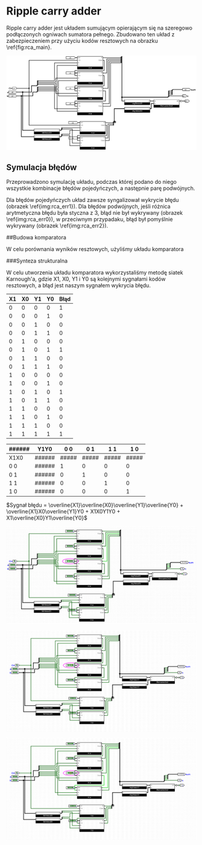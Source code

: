 # Ripple carry adder

Ripple carry adder jest układem sumującym opierającym się na szeregowo
podłączonych ogniwach sumatora pełnego.
Zbudowano ten układ z zabezpieczeniem przy użyciu kodów resztowych na obrazku \ref{fig:rca_main}.

![Schemat 4 bitowego sumatora RCA, zabezpieczconego kodami resztowymi \label{fig:rca_main}, używa \ref{img:mul_rca}](assets/rca_main.png)

## Symulacja błędów

Przeprowadzono symulację układu, podczas której podano do niego wszystkie kombinacje błędów pojedyńczych,
a następnie parę podwójnych.

Dla błędów pojedyńczych układ zawsze syngalizował wykrycie błędu (obrazek \ref{img:rca_err1}). Dla błędów podwójnych,
jeśli różnica arytmetyczna błędu była styczna z 3, błąd nie był wykrywany (obrazek \ref{img:rca_err0}), w 
przeciwnym przypadaku, błąd był pomyślnie wykrywany (obrazek \ref{img:rca_err2}).

##Budowa komparatora

W celu porównania wyników resztowych, użyliśmy układu komparatora

###Synteza strukturalna

W celu utworzenia układu komparatora wykorzystaliśmy metodę siatek Karnough'a, gdzie X1, X0, Y1 i Y0 
są kolejnymi sygnałami kodów resztowych, a błąd jest naszym sygnałem wykrycia błędu. 

| X1 | X0 | Y1 | Y0 | Błąd |
|----|----|----|----|------|
| 0  | 0  | 0  | 0  |   1  |
| 0  | 0  | 0  | 1  |   0  |
| 0  | 0  | 1  | 0  |   0  |
| 0  | 0  | 1  | 1  |   0  |
| 0  | 1  | 0  | 0  |   0  |
| 0  | 1  | 0  | 1  |   1  |
| 0  | 1  | 1  | 0  |   0  |
| 0  | 1  | 1  | 1  |   0  |
| 1  | 0  | 0  | 0  |   0  |
| 1  | 0  | 0  | 1  |   0  |
| 1  | 0  | 1  | 0  |   1  |
| 1  | 0  | 1  | 1  |   0  |
| 1  | 1  | 0  | 0  |   0  |
| 1  | 1  | 0  | 1  |   0  |
| 1  | 1  | 1  | 0  |   0  |
| 1  | 1  | 1  | 1  |   1  |

|######| Y1Y0 | 0 0 | 0 1 | 1 1 | 1 0 |
|------|------|-----|-----|-----|-----|
| X1X0 |######|#####|#####|#####|#####|
| 0  0 |######|  1  |  0  |  0  |  0  |
| 0  1 |######|  0  |  1  |  0  |  0  |
| 1  1 |######|  0  |  0  |  1  |  0  |
| 1  0 |######|  0  |  0  |  0  |  1  |

$Sygnał    błędu = \overline{X1}\overline{X0}\overline{Y1}\overline{Y0} + \overline{X1}X0\overline{Y1}Y0 + X1X0Y1Y0 + X1\overline{X0}Y1\overline{Y0}$

![Układ RCA z wprowadzonym błędem pojedyńczym \label{img:rca_err1}](assets/rca_err_1.png)

![Układ RCA z wprowadzonym błędem podwójnym, różnica styczna z 3 \label{img:rca_err0}](assets/rca_err_0.png)

![Układ RCA z wprowadzonym błędem podwójnym, różnica niestyczna z 3 \label{img:rca_err2}](assets/rca_err_2.png)
